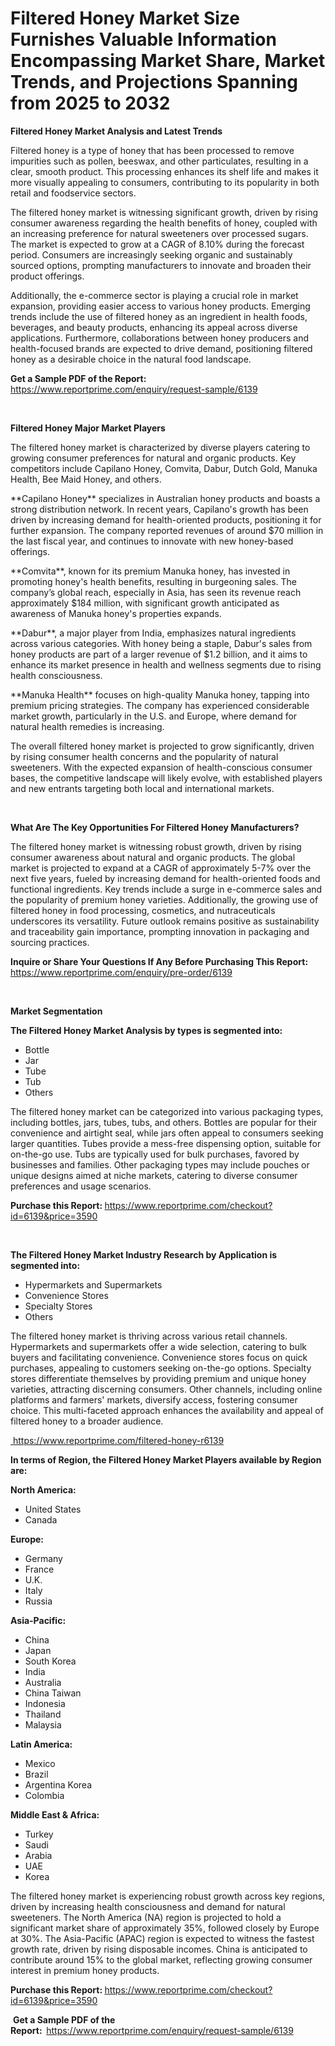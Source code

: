 <p><h1>Filtered Honey Market Size Furnishes Valuable Information Encompassing Market Share, Market Trends, and Projections Spanning from 2025 to 2032</h1></p><p><strong>Filtered Honey Market Analysis and Latest Trends</strong></p>
<p><p>Filtered honey is a type of honey that has been processed to remove impurities such as pollen, beeswax, and other particulates, resulting in a clear, smooth product. This processing enhances its shelf life and makes it more visually appealing to consumers, contributing to its popularity in both retail and foodservice sectors.</p><p>The filtered honey market is witnessing significant growth, driven by rising consumer awareness regarding the health benefits of honey, coupled with an increasing preference for natural sweeteners over processed sugars. The market is expected to grow at a CAGR of 8.10% during the forecast period. Consumers are increasingly seeking organic and sustainably sourced options, prompting manufacturers to innovate and broaden their product offerings.</p><p>Additionally, the e-commerce sector is playing a crucial role in market expansion, providing easier access to various honey products. Emerging trends include the use of filtered honey as an ingredient in health foods, beverages, and beauty products, enhancing its appeal across diverse applications. Furthermore, collaborations between honey producers and health-focused brands are expected to drive demand, positioning filtered honey as a desirable choice in the natural food landscape.</p></p>
<p><strong>Get a Sample PDF of the Report:&nbsp;</strong> <a href="https://www.reportprime.com/enquiry/request-sample/6139?utm_campaign=4520&utm_medium=2&utm_source=Github&utm_content=ia&utm_term=14052025&utm_id=filtered-honey">https://www.reportprime.com/enquiry/request-sample/6139</a></p>
<p>&nbsp;</p>
<p><strong>Filtered Honey Major Market Players</strong></p>
<p><p>The filtered honey market is characterized by diverse players catering to growing consumer preferences for natural and organic products. Key competitors include Capilano Honey, Comvita, Dabur, Dutch Gold, Manuka Health, Bee Maid Honey, and others.</p><p>**Capilano Honey** specializes in Australian honey products and boasts a strong distribution network. In recent years, Capilano's growth has been driven by increasing demand for health-oriented products, positioning it for further expansion. The company reported revenues of around $70 million in the last fiscal year, and continues to innovate with new honey-based offerings.</p><p>**Comvita**, known for its premium Manuka honey, has invested in promoting honey's health benefits, resulting in burgeoning sales. The company’s global reach, especially in Asia, has seen its revenue reach approximately $184 million, with significant growth anticipated as awareness of Manuka honey's properties expands.</p><p>**Dabur**, a major player from India, emphasizes natural ingredients across various categories. With honey being a staple, Dabur's sales from honey products are part of a larger revenue of $1.2 billion, and it aims to enhance its market presence in health and wellness segments due to rising health consciousness.</p><p>**Manuka Health** focuses on high-quality Manuka honey, tapping into premium pricing strategies. The company has experienced considerable market growth, particularly in the U.S. and Europe, where demand for natural health remedies is increasing.</p><p>The overall filtered honey market is projected to grow significantly, driven by rising consumer health concerns and the popularity of natural sweeteners. With the expected expansion of health-conscious consumer bases, the competitive landscape will likely evolve, with established players and new entrants targeting both local and international markets.</p></p>
<p>&nbsp;</p>
<p><strong>What Are The Key Opportunities For Filtered Honey Manufacturers?</strong></p>
<p><p>The filtered honey market is witnessing robust growth, driven by rising consumer awareness about natural and organic products. The global market is projected to expand at a CAGR of approximately 5-7% over the next five years, fueled by increasing demand for health-oriented foods and functional ingredients. Key trends include a surge in e-commerce sales and the popularity of premium honey varieties. Additionally, the growing use of filtered honey in food processing, cosmetics, and nutraceuticals underscores its versatility. Future outlook remains positive as sustainability and traceability gain importance, prompting innovation in packaging and sourcing practices.</p></p>
<p><strong>Inquire or Share Your Questions If Any Before Purchasing This Report:</strong> <a href="https://www.reportprime.com/enquiry/pre-order/6139?utm_campaign=4520&utm_medium=2&utm_source=Github&utm_content=ia&utm_term=14052025&utm_id=filtered-honey">https://www.reportprime.com/enquiry/pre-order/6139</a></p>
<p>&nbsp;</p>
<p><strong>Market Segmentation</strong></p>
<p><strong>The Filtered Honey Market Analysis by types is segmented into:</strong></p>
<p><ul><li>Bottle</li><li>Jar</li><li>Tube</li><li>Tub</li><li>Others</li></ul></p>
<p><p>The filtered honey market can be categorized into various packaging types, including bottles, jars, tubes, tubs, and others. Bottles are popular for their convenience and airtight seal, while jars often appeal to consumers seeking larger quantities. Tubes provide a mess-free dispensing option, suitable for on-the-go use. Tubs are typically used for bulk purchases, favored by businesses and families. Other packaging types may include pouches or unique designs aimed at niche markets, catering to diverse consumer preferences and usage scenarios.</p></p>
<p><strong>Purchase this Report:&nbsp;</strong><a href="https://www.reportprime.com/checkout?id=6139&price=3590&utm_campaign=4520&utm_medium=2&utm_source=Github&utm_content=ia&utm_term=14052025&utm_id=filtered-honey">https://www.reportprime.com/checkout?id=6139&price=3590</a></p>
<p>&nbsp;</p>
<p><strong>The Filtered Honey Market Industry Research by Application is segmented into:</strong></p>
<p><ul><li>Hypermarkets and Supermarkets</li><li>Convenience Stores</li><li>Specialty Stores</li><li>Others</li></ul></p>
<p><p>The filtered honey market is thriving across various retail channels. Hypermarkets and supermarkets offer a wide selection, catering to bulk buyers and facilitating convenience. Convenience stores focus on quick purchases, appealing to customers seeking on-the-go options. Specialty stores differentiate themselves by providing premium and unique honey varieties, attracting discerning consumers. Other channels, including online platforms and farmers' markets, diversify access, fostering consumer choice. This multi-faceted approach enhances the availability and appeal of filtered honey to a broader audience.</p></p>
<p><a href="https://www.reportprime.com/filtered-honey-r6139?utm_campaign=4520&utm_medium=2&utm_source=Github&utm_content=ia&utm_term=14052025&utm_id=filtered-honey">&nbsp;https://www.reportprime.com/filtered-honey-r6139</a></p>
<p><strong>In terms of Region, the Filtered Honey Market Players available by Region are:</strong></p>
<p>
    <p> <strong> North America: </strong>
        <ul>
            <li>United States</li>
            <li>Canada</li>
        </ul>
        </p> 
    <p> <strong> Europe: </strong>
        <ul>
            <li>Germany</li>
            <li>France</li>
            <li>U.K.</li>
            <li>Italy</li>
            <li>Russia</li>
        </ul>
        </p> 
    <p> <strong> Asia-Pacific: </strong>
        <ul>
            <li>China</li>
            <li>Japan</li>
            <li>South Korea</li>
            <li>India</li>
            <li>Australia</li>
            <li>China Taiwan</li>
            <li>Indonesia</li>
            <li>Thailand</li>
            <li>Malaysia</li>
        </ul>
        </p> 
    <p> <strong> Latin America: </strong>
        <ul>
            <li>Mexico</li>
            <li>Brazil</li>
            <li>Argentina Korea</li>
            <li>Colombia</li>
        </ul>
        </p> 
    <p> <strong> Middle East & Africa: </strong>
        <ul>
            <li>Turkey</li>
            <li>Saudi</li>
            <li>Arabia</li>
            <li>UAE</li>
            <li>Korea</li>
        </ul>
    </p>
    </p>
<p><p>The filtered honey market is experiencing robust growth across key regions, driven by increasing health consciousness and demand for natural sweeteners. The North America (NA) region is projected to hold a significant market share of approximately 35%, followed closely by Europe at 30%. The Asia-Pacific (APAC) region is expected to witness the fastest growth rate, driven by rising disposable incomes. China is anticipated to contribute around 15% to the global market, reflecting growing consumer interest in premium honey products.</p></p>
<p><strong>Purchase this Report: </strong><a href="https://www.reportprime.com/checkout?id=6139&price=3590&utm_campaign=4520&utm_medium=2&utm_source=Github&utm_content=ia&utm_term=14052025&utm_id=filtered-honey">https://www.reportprime.com/checkout?id=6139&price=3590</a></p>
<p>&nbsp;<strong>Get a Sample PDF of the Report:&nbsp;&nbsp;</strong><a href="https://www.reportprime.com/enquiry/request-sample/6139?utm_campaign=4520&utm_medium=2&utm_source=Github&utm_content=ia&utm_term=14052025&utm_id=filtered-honey">https://www.reportprime.com/enquiry/request-sample/6139</a></p>
<p><strong></strong></p>
<p><p></p><p></p><p></p></p>
